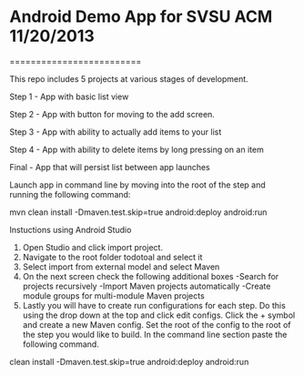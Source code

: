 # Android Demo App for SVSU ACM 11/20/2013
=========================

This repo includes 5 projects at various stages of development.

Step 1 - App with basic list view

Step 2 - App with button for moving to the add screen.

Step 3 - App with ability to actually add items to your list

Step 4 - App with ability to delete items by long pressing on an item

Final  - App that will persist list between app launches

Launch app in command line by moving into the root of the step and running the following command:

mvn clean install -Dmaven.test.skip=true android:deploy android:run

Instuctions using Android Studio

1. Open Studio and click import project.
2. Navigate to the root folder todotoal and select it
3. Select import from external model and select Maven
4. On the next screen check the following additional boxes
  -Search for projects recursively
  -Import Maven projects automatically
  -Create module groups for multi-module Maven projects
5. Lastly you will have to create run configurations for each step. Do this using the drop down at the top and click edit configs. Click the + symbol and create a new Maven config. Set the root of the config to the root of the step you would like to build. In the command line section paste the following command.

clean install -Dmaven.test.skip=true android:deploy android:run
